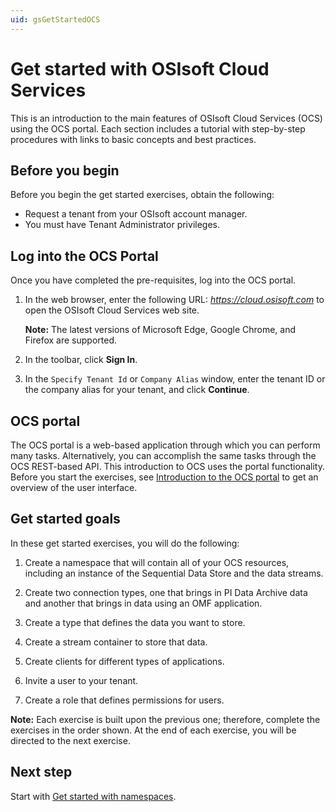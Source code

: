 ```yaml
---
uid: gsGetStartedOCS
---
```


# Get started with OSIsoft Cloud Services 

This is an introduction to the main features of OSIsoft Cloud Services (OCS) using the OCS portal. Each section includes a tutorial with step-by-step procedures with links to basic concepts and best practices.

## Before you begin

Before you begin the get started exercises, obtain the following:

- Request a tenant from your OSIsoft account manager. 
- You must have Tenant Administrator privileges. 

## Log into the OCS Portal

Once you have completed the pre-requisites, log into the OCS portal. 

1. In the web browser, enter the following URL: *https://cloud.osisoft.com* to open the OSIsoft Cloud Services web site. 

   **Note:** The latest versions of Microsoft Edge, Google Chrome, and Firefox are supported.

1. In the toolbar, click **Sign In**.

1. In the `Specify Tenant Id` or `Company Alias` window, enter the tenant ID or the company alias for your tenant, and click **Continue**. 

   <!-- I'm guessing there are additional next steps that depend on the Identity Provider they are using? --> 

## OCS portal

The OCS portal is a web-based application through which you can perform many tasks. Alternatively, you can accomplish the same tasks through the OCS REST-based API. This introduction to OCS uses the portal functionality. Before you start the exercises, see [Introduction to the OCS portal](xref:introPortalInterface) to get an overview of the user interface.

## Get started goals

In these get started exercises, you will do the following:

1. Create a namespace that will contain all of your OCS resources, including an instance of the Sequential Data Store and the data streams.

1. Create two connection types, one that brings in PI Data Archive data and another that brings in data using an OMF application.

1. Create a type that defines the data you want to store.

1. Create a stream container to store that data.

1. Create clients for different types of applications.

1. Invite a user to your tenant.

1. Create a role that defines permissions for users.

**Note:** Each exercise is built upon the previous one; therefore, complete the exercises in the order shown. At the end of each exercise, you will be directed to the next exercise.  

## Next step

Start with [Get started with namespaces](xref:gsNamespaces).
